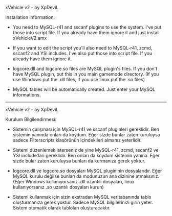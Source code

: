 xVehicle v2 - by XpDeviL

Installation information:

- You need to MySQL-r41 and sscanf plugins to use the system.
I've put those into script file. If you already have them ignore it and just install xVehicleV2.amx

- If you want to edit the script you'll also need to MySQL-r41, zcmd, sscanf2 and YSI includes.
I've also put those into script file. If you already have them ignore it.

- logcore.dll and logcore.so files are MySQL plugin's files. If you don't have MySQL plugin, put this in you main gamemode directory.
(If you use Windows put the .dll files, if you use linux put the .so files)

- MySQL tables will be automatically created. Just enter your MySQL informations.

----

xVehicle v2 - by XpDeviL

Kurulum Bilgilendirmesi:

- Sistemin çalışması için MySQL-r41 ve sscanf pluginleri gereklidir.
Ben sistemin yanında onları da koydum. Eğer sizde bunlar zaten kuruluysa sadece Filterscripts klasörünün içindekileri almanız yeterlidir.

- Sistemi düzenlemek isterseniz de yine MySQL-r41, zcmd, sscanf2 ve YSI include'ları gereklidir.
Ben onları da koydum sistemin yanına. Eğer sizde bular zaten kuruluysa bunları da kurmanıza gerek yoktur.

- logcore.dll ve logcore.so dosyaları MySQL plugininin dosyalarıdır. Eğer MySQL kurulu değilse bunları da modunuzun ana dizinine atmalısınız.
(Eğer Windows kullanıyorsanız .dll uzantılı dosyaları, linux kullanıyorsanız .so uzantılı dosyaları kurun)

- Sistemi kullanmak için sizin ekstradan MySQL veritabanında tablo oluşturmanıza gerek yoktur. Sadece MySQL bilgilerinizi girin yeter.
Sistem otomatik olarak tabloları oluşturacaktır.
